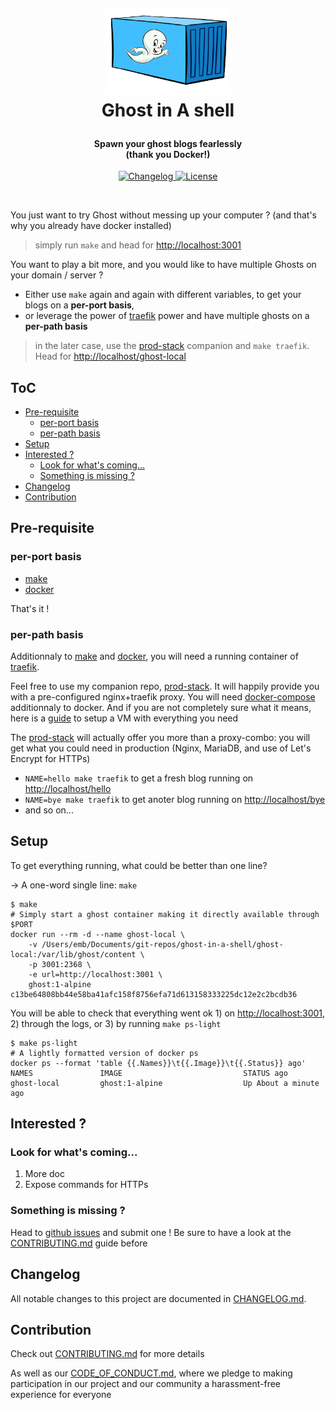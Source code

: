 <!-- markdownlint-disable -->
<h1 align="center" style="margin:1em">
  <img src="./docs/static/logo.png"
       alt="Ghost in A Shell"
       width="200">
    <br/> Ghost in A shell
</h1>

<h4 align="center">
  Spawn your ghost blogs fearlessly
  <br /> (thank you Docker!)
</h4>

<p align="center">
  <a href="https://github.com/ebreton/ghost-in-a-shell/blob/master/docs/CHANGELOG.md">
    <img src="https://img.shields.io/github/release/ebreton/ghost-in-a-shell.svg"
         alt="Changelog">
  </a>
  <a href="https://github.com/ebreton/ghost-in-a-shell/blob/master/LICENSE">
    <img src="https://img.shields.io/badge/license-MIT-blue.svg"
         alt="License" />
  </a>
</p>
<br>

You just want to try Ghost without messing up your computer ? (and that's why you already have docker installed)

> simply run `make` and head for <http://localhost:3001>

You want to play a bit more, and you would like to have multiple Ghosts on your domain / server ?

* Either use `make` again and again with different variables, to get your blogs on a **per-port basis**, 
* or leverage the power of [traefik](https://traefik.io) power and have multiple ghosts on a **per-path basis**

> in the later case, use the [prod-stack](https://github.com/ebreton/prod-stack) companion and `make traefik`. Head for <http://localhost/ghost-local>

ToC
--

<!-- TOC -->

- [Pre-requisite](#pre-requisite)
    - [per-port basis](#per-port-basis)
    - [per-path basis](#per-path-basis)
- [Setup](#setup)
- [Interested ?](#interested-)
    - [Look for what's coming...](#look-for-whats-coming)
    - [Something is missing ?](#something-is-missing-)
- [Changelog](#changelog)
- [Contribution](#contribution)

<!-- /TOC -->

## Pre-requisite 

### per-port basis

* [make](https://www.gnu.org/software/make/)
* [docker](https://www.docker.com/community-edition)

That's it !

### per-path basis

Additionnaly to [make](https://www.gnu.org/software/make/) and [docker](https://www.docker.com/community-edition), you will need a running container of [traefik](https://traefik.io).

Feel free to use my companion repo, [prod-stack](https://github.com/ebreton/prod-stack). It will happily provide you with a pre-configured nginx+traefik proxy. You will need [docker-compose](https://docs.docker.com/compose/install/) additionnaly to docker. And if you are not completely sure what it means, here is a [guide](./docs/VM_INSTALL.md) to setup a VM with everything you need

The [prod-stack](https://github.com/ebreton/prod-stack) will actually offer you more than a proxy-combo: you will get what you could need in production (Nginx, MariaDB, and use of Let's Encrypt for HTTPs)

* `NAME=hello make traefik` to get a fresh blog running on <http://localhost/hello>
* `NAME=bye make traefik` to get anoter blog running on <http://localhost/bye>
* and so on...

## Setup

To get everything running, what could be better than one line?

-> A one-word single line: `make`

    $ make
    # Simply start a ghost container making it directly available through $PORT
    docker run --rm -d --name ghost-local \
        -v /Users/emb/Documents/git-repos/ghost-in-a-shell/ghost-local:/var/lib/ghost/content \
        -p 3001:2368 \
        -e url=http://localhost:3001 \
        ghost:1-alpine
    c13be64808bb44e58ba41afc158f8756efa71d613158333225dc12e2c2bcdb36

You will be able to check that everything went ok 1) on <http://localhost:3001>, 2) through the logs, or 3) by running `make ps-light`

    $ make ps-light
    # A lightly formatted version of docker ps
    docker ps --format 'table {{.Names}}\t{{.Image}}\t{{.Status}} ago'
    NAMES               IMAGE                           STATUS ago
    ghost-local         ghost:1-alpine                  Up About a minute ago

## Interested ? 

### Look for what's coming...

1. More doc
1. Expose commands for HTTPs

### Something is missing ?

Head to [github issues](https://github.com/ebreton/ghost-in-a-shell/issues) and submit one ! Be sure to have a look at the [CONTRIBUTING.md](./docs/CONTRIBUTING.md) guide before


## Changelog

All notable changes to this project are documented in [CHANGELOG.md](./CHANGELOG.md).

## Contribution

Check out [CONTRIBUTING.md](./docs/CONTRIBUTING.md) for more details

As well as our [CODE_OF_CONDUCT.md](./docs/CODE_OF_CONDUCT.md), where we pledge to making participation in our project and our community a harassment-free experience for everyone
